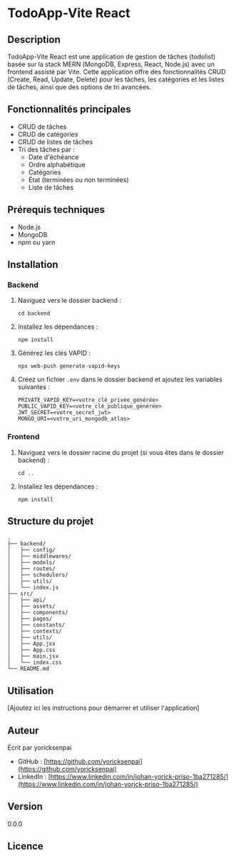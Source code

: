 # TodoApp-Vite React

## Description

TodoApp-Vite React est une application de gestion de tâches (todolist) basée sur la stack MERN (MongoDB, Express, React, Node.js) avec un frontend assisté par Vite. Cette application offre des fonctionnalités CRUD (Create, Read, Update, Delete) pour les tâches, les catégories et les listes de tâches, ainsi que des options de tri avancées.

## Fonctionnalités principales

- CRUD de tâches
- CRUD de catégories
- CRUD de listes de tâches
- Tri des tâches par :
  - Date d'échéance
  - Ordre alphabétique
  - Catégories
  - État (terminées ou non terminées)
  - Liste de tâches

## Prérequis techniques

- Node.js
- MongoDB
- npm ou yarn

## Installation

### Backend
1. Naviguez vers le dossier backend :
   ```
   cd backend
   ```
2. Installez les dépendances :
   ```
   npm install
   ```
3. Générez les clés VAPID :
   ```
   npx web-push generate-vapid-keys
   ```
4. Créez un fichier `.env` dans le dossier backend et ajoutez les variables suivantes :
   ```
   PRIVATE_VAPID_KEY=<votre_clé_privée_générée>
   PUBLIC_VAPID_KEY=<votre_clé_publique_générée>
   JWT_SECRET=<votre_secret_jwt>
   MONGO_URI=<votre_uri_mongodb_atlas>
   ```

### Frontend
1. Naviguez vers le dossier racine du projet (si vous êtes dans le dossier backend) :
   ```
   cd ..
   ```
2. Installez les dépendances :
   ```
   npm install
   ```

## Structure du projet

```
.
├── backend/
│   ├── config/
│   ├── middlewares/
│   ├── models/
│   ├── routes/
│   ├── schedulers/
│   ├── utils/
│   └── index.js
├── src/
│   ├── api/
│   ├── assets/
│   ├── components/
│   ├── pages/
│   ├── constants/
│   ├── contexts/
│   ├── utils/
│   ├── App.jsx
│   ├── App.css
│   ├── main.jsx
│   └── index.css
└── README.md
```

## Utilisation

[Ajoutez ici les instructions pour démarrer et utiliser l'application]

## Auteur

Écrit par yoricksenpai

- GitHub : [https://github.com/yoricksenpai](https://github.com/yoricksenpai)
- LinkedIn : [https://www.linkedin.com/in/johan-yorick-priso-1ba271285/](https://www.linkedin.com/in/johan-yorick-priso-1ba271285/)

## Version
0.0.0

## Licence
